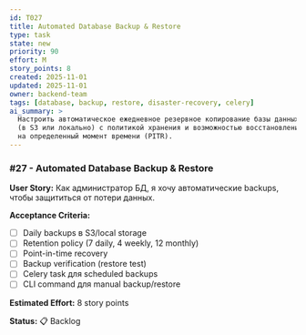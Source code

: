 ```yaml
---
id: T027
title: Automated Database Backup & Restore
type: task
state: new
priority: 90
effort: M
story_points: 8
created: 2025-11-01
updated: 2025-11-01
owner: backend-team
tags: [database, backup, restore, disaster-recovery, celery]
ai_summary: >
  Настроить автоматическое ежедневное резервное копирование базы данных
  (в S3 или локально) с политикой хранения и возможностью восстановления
  на определенный момент времени (PITR).
---
```


### #27 - Automated Database Backup & Restore

**User Story:**
Как администратор БД, я хочу автоматические backups, чтобы защититься от потери данных.

**Acceptance Criteria:**
- [ ] Daily backups в S3/local storage
- [ ] Retention policy (7 daily, 4 weekly, 12 monthly)
- [ ] Point-in-time recovery
- [ ] Backup verification (restore test)
- [ ] Celery task для scheduled backups
- [ ] CLI command для manual backup/restore

**Estimated Effort:** 8 story points

**Status:** 📋 Backlog